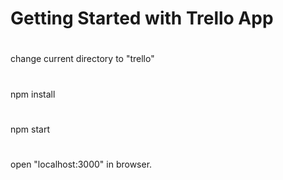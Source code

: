 # Getting Started with Trello App
#
change current directory to "trello"
#
npm install
#
npm start
#
open "localhost:3000" in browser.
